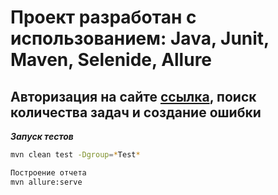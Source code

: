 # Проект разработан с использованием: Java, Junit, Maven, Selenide, Allure

## Авторизация на сайте [ссылка](https://edujira.ifellow.ru/), поиск количества задач и создание ошибки

***Запуск тестов***

```bash
mvn clean test -Dgroup=*Test*

Построение отчета
mvn allure:serve






